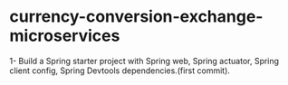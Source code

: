 # currency-conversion-exchange-microservices
1- Build a Spring starter project with Spring web, Spring actuator, Spring client config, Spring Devtools dependencies.(first commit).
